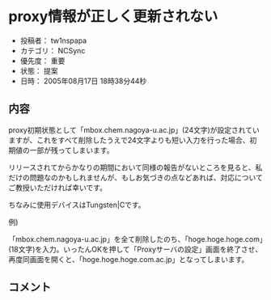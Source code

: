 
# proxy情報が正しく更新されない

* 投稿者： tw1nspapa
* カテゴリ： NCSync
* 優先度： 重要
* 状態： 提案
* 日時： 2005年08月17日 18時38分44秒



## 内容

proxy初期状態として「mbox.chem.nagoya-u.ac.jp」(24文字)が設定されていますが、これをすべて削除したうえで24文字よりも短い入力を行った場合、初期値の一部が残ってしまいます。



リリースされてからかなりの期間において同様の報告がないところを見ると、私だけの問題なのかもしれませんが、もしお気づきの点などあれば、対応についてご教授いただければ幸いです。



ちなみに使用デバイスはTungsten|Cです。



例)

「mbox.chem.nagoya-u.ac.jp」を全て削除したのち、「hoge.hoge.hoge.com」(18文字)を入力。いったんOKを押して「Proxyサーバの設定」画面を終了させ、再度同画面を開くと、「hoge.hoge.hoge.com.ac.jp」となってしまいます。




## コメント

<!--  -->


